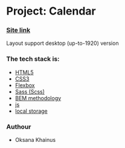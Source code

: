 # Project: Calendar

### [Site link](https://oksanas1.github.io/google-calendar/)

Layout support desktop (up-to-1920) version

### The tech stack is:

- [HTML5](https://en.wikipedia.org/wiki/HTML5)
- [CSS3](https://en.wikipedia.org/wiki/CSS)
- [Flexbox](https://en.wikipedia.org/wiki/CSS_Flexible_Box_Layout)
- [Sass (Scss)](https://sass-lang.com/)
- [BEM methodology](https://en.bem.info/methodology/)
- [js](https://developer.mozilla.org/)
- [local storage](https://developer.mozilla.org/en-US/docs/Web/API/Window/localStorage/)

### Authour

- Oksana Khainus
